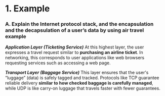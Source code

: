 <!-- ---
marp: true
theme: default
paginate: true

--- -->

# 1. Example

### A. Explain the Internet protocol stack, and the encapsulation and the decapsulation of a user’s data by using air travel example


***Application Layer (Ticketing Service)***
At this highest layer, the user expresses a travel request similar to **purchasing an airline ticket**. In networking, this corresponds to user applications like web browsers requesting services such as accessing a web page.

***Transport Layer (Baggage Service)***
This layer ensures that the user's “luggage” (data) is safely tagged and tracked. Protocols like TCP guarantee reliable delivery **similar to how checked baggage is carefully managed**, while UDP is like carry-on luggage that travels faster with fewer guarantees.
